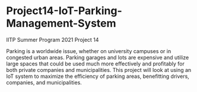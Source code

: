 # Project14-IoT-Parking-Management-System
IITP Summer Program 2021 Project 14

Parking is a worldwide issue, whether on university campuses or in congested urban areas. Parking garages and lots are expensive and utilize large spaces that could be used much more effectively and profitably for both private companies and municipalities. This project will look at using an IoT system to maximize the efficiency of parking areas, benefitting drivers, companies, and municipalities.
